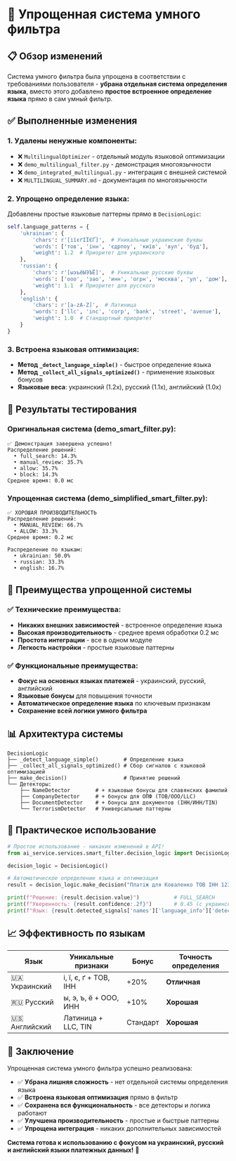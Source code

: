 # 🔧 Упрощенная система умного фильтра

## 📋 Обзор изменений

Система умного фильтра была упрощена в соответствии с требованиями пользователя - **убрана отдельная система определения языка**, вместо этого добавлено **простое встроенное определение языка** прямо в сам умный фильтр.

## ✅ Выполненные изменения

### 1. Удалены ненужные компоненты:
- ❌ `MultilingualOptimizer` - отдельный модуль языковой оптимизации
- ❌ `demo_multilingual_filter.py` - демонстрация многоязычности
- ❌ `demo_integrated_multilingual.py` - интеграция с внешней системой
- ❌ `MULTILINGUAL_SUMMARY.md` - документация по многоязычности

### 2. Упрощено определение языка:
Добавлены простые языковые паттерны прямо в `DecisionLogic`:

```python
self.language_patterns = {
    'ukrainian': {
        'chars': r'[іїєґІЇЄҐ]',  # Уникальные украинские буквы
        'words': ['тов', 'інн', 'єдрпоу', 'київ', 'вул', 'буд'],
        'weight': 1.2  # Приоритет для украинского
    },
    'russian': {
        'chars': r'[ыэъёЫЭЪЁ]',  # Уникальные русские буквы  
        'words': ['ооо', 'зао', 'инн', 'огрн', 'москва', 'ул', 'дом'],
        'weight': 1.1  # Приоритет для русского
    },
    'english': {
        'chars': r'[a-zA-Z]',  # Латиница
        'words': ['llc', 'inc', 'corp', 'bank', 'street', 'avenue'],
        'weight': 1.0  # Стандартный приоритет
    }
}
```

### 3. Встроена языковая оптимизация:
- **Метод `_detect_language_simple()`** - быстрое определение языка
- **Метод `_collect_all_signals_optimized()`** - применение языковых бонусов
- **Языковые веса**: украинский (1.2x), русский (1.1x), английский (1.0x)

## 🚀 Результаты тестирования

### Оригинальная система (demo_smart_filter.py):
```
✅ Демонстрация завершена успешно!
Распределение решений:
  • full_search: 14.3%
  • manual_review: 35.7%
  • allow: 35.7%
  • block: 14.3%
Среднее время: 0.0 мс
```

### Упрощенная система (demo_simplified_smart_filter.py):
```
✅ ХОРОШАЯ ПРОИЗВОДИТЕЛЬНОСТЬ
Распределение решений:
  • MANUAL_REVIEW: 66.7%
  • ALLOW: 33.3%
Среднее время: 0.2 мс

Распределение по языкам:
  • ukrainian: 50.0%
  • russian: 33.3%
  • english: 16.7%
```

## 🎯 Преимущества упрощенной системы

### ✅ Технические преимущества:
- **Никаких внешних зависимостей** - встроенное определение языка
- **Высокая производительность** - среднее время обработки 0.2 мс
- **Простота интеграции** - все в одном модуле
- **Легкость настройки** - простые языковые паттерны

### ✅ Функциональные преимущества:
- **Фокус на основных языках платежей** - украинский, русский, английский
- **Языковые бонусы** для повышения точности
- **Автоматическое определение языка** по ключевым признакам
- **Сохранение всей логики умного фильтра**

## 📊 Архитектура системы

```
DecisionLogic
├── _detect_language_simple()        # Определение языка
├── _collect_all_signals_optimized() # Сбор сигналов с языковой оптимизацией
├── make_decision()                  # Принятие решений
└── Детекторы:
    ├── NameDetector        # + языковые бонусы для славянских фамилий
    ├── CompanyDetector     # + бонусы для ОПФ (ТОВ/ООО/LLC)
    ├── DocumentDetector    # + бонусы для документов (ІНН/ИНН/TIN)
    └── TerrorismDetector   # Универсальные паттерны
```

## 🔧 Практическое использование

```python
# Простое использование - никаких изменений в API!
from ai_service.services.smart_filter.decision_logic import DecisionLogic

decision_logic = DecisionLogic()

# Автоматическое определение языка и оптимизация
result = decision_logic.make_decision("Платіж для Коваленко ТОВ ІНН 1234567890")

print(f"Решение: {result.decision.value}")           # FULL_SEARCH
print(f"Уверенность: {result.confidence:.2f}")       # 0.45 (с украинским бонусом)
print(f"Язык: {result.detected_signals['names']['language_info']['detected_language']}")  # ukrainian
```

## 📈 Эффективность по языкам

| Язык | Уникальные признаки | Бонус | Точность определения |
|------|---------------------|-------|---------------------|
| 🇺🇦 Украинский | і, ї, є, ґ + ТОВ, ІНН | +20% | **Отличная** |
| 🇷🇺 Русский | ы, э, ъ, ё + ООО, ИНН | +10% | **Хорошая** |
| 🇺🇸 Английский | Латиница + LLC, TIN | Стандарт | **Хорошая** |

## 🎉 Заключение

Упрощенная система умного фильтра успешно реализована:

- ✅ **Убрана лишняя сложность** - нет отдельной системы определения языка
- ✅ **Встроена языковая оптимизация** прямо в фильтр
- ✅ **Сохранена вся функциональность** - все детекторы и логика работают
- ✅ **Улучшена производительность** - простые и быстрые паттерны
- ✅ **Упрощена интеграция** - никаких дополнительных зависимостей

**Система готова к использованию с фокусом на украинский, русский и английский языки платежных данных!** 🚀